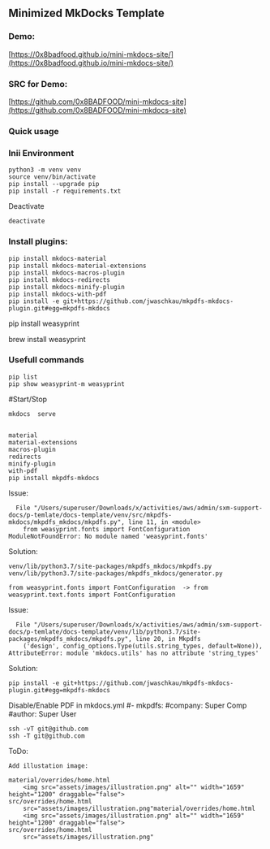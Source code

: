 ## Minimized MkDocks Template

### Demo:
[https://0x8badfood.github.io/mini-mkdocs-site/](https://0x8badfood.github.io/mini-mkdocs-site/)

### SRC for Demo:
[https://github.com/0x8BADFOOD/mini-mkdocs-site](https://github.com/0x8BADFOOD/mini-mkdocs-site)


### Quick usage



### Inii Environment

    python3 -m venv venv
    source venv/bin/activate
    pip install --upgrade pip
    pip install -r requirements.txt

Deactivate

    deactivate

### Install plugins:

    pip install mkdocs-material
    pip install mkdocs-material-extensions
    pip install mkdocs-macros-plugin
    pip install mkdocs-redirects
    pip install mkdocs-minify-plugin
    pip install mkdocs-with-pdf
    pip install -e git+https://github.com/jwaschkau/mkpdfs-mkdocs-plugin.git#egg=mkpdfs-mkdocs



pip install weasyprint

brew install weasyprint


### Usefull commands

    pip list
    pip show weasyprint-m weasyprint


#Start/Stop

    mkdocs  serve


    material
    material-extensions
    macros-plugin
    redirects
    minify-plugin
    with-pdf
    pip install mkpdfs-mkdocs

Issue:

      File "/Users/superuser/Downloads/x/activities/aws/admin/sxm-support-docs/p-temlate/docs-template/venv/src/mkpdfs-mkdocs/mkpdfs_mkdocs/mkpdfs.py", line 11, in <module>
        from weasyprint.fonts import FontConfiguration
    ModuleNotFoundError: No module named 'weasyprint.fonts'

Solution:

    venv/lib/python3.7/site-packages/mkpdfs_mkdocs/mkpdfs.py
    venv/lib/python3.7/site-packages/mkpdfs_mkdocs/generator.py

    from weasyprint.fonts import FontConfiguration  -> from weasyprint.text.fonts import FontConfiguration

Issue:

      File "/Users/superuser/Downloads/x/activities/aws/admin/sxm-support-docs/p-temlate/docs-template/venv/lib/python3.7/site-packages/mkpdfs_mkdocs/mkpdfs.py", line 20, in Mkpdfs
        ('design', config_options.Type(utils.string_types, default=None)),
    AttributeError: module 'mkdocs.utils' has no attribute 'string_types'

Solution:

    pip install -e git+https://github.com/jwaschkau/mkpdfs-mkdocs-plugin.git#egg=mkpdfs-mkdocs

Disable/Enable PDF in mkdocs.yml
  #- mkpdfs:
     #company: Super Comp
     #author: Super User


    ssh -vT git@github.com
    ssh -T git@github.com


ToDo:

    Add illustation image:

    material/overrides/home.html
        <img src="assets/images/illustration.png" alt="" width="1659" height="1200" draggable="false">
    src/overrides/home.html
        src="assets/images/illustration.png"material/overrides/home.html
        <img src="assets/images/illustration.png" alt="" width="1659" height="1200" draggable="false">
    src/overrides/home.html
        src="assets/images/illustration.png"



